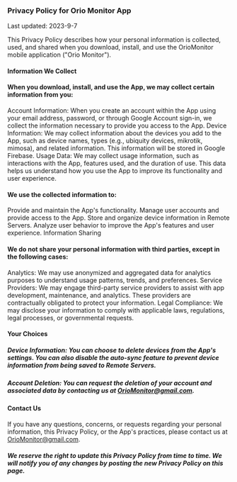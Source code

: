 ### Privacy Policy for Orio Monitor App

Last updated: 2023-9-7

This Privacy Policy describes how your personal information is collected, used, and shared when you download, install, and use the OrioMonitor mobile application ("Orio Monitor").

#### Information We Collect

#### When you download, install, and use the App, we may collect certain information from you:

Account Information: When you create an account within the App using your email address, password, or through Google Account sign-in, we collect the information necessary to provide you access to the App.
Device Information: We may collect information about the devices you add to the App, such as device names, types (e.g., ubiquity devices, mikrotik, mimosa), and related information. This information will be stored in Google Firebase.
Usage Data: We may collect usage information, such as interactions with the App, features used, and the duration of use. This data helps us understand how you use the App to improve its functionality and user experience.

#### We use the collected information to:

Provide and maintain the App's functionality.
Manage user accounts and provide access to the App.
Store and organize device information in Remote Servers.
Analyze user behavior to improve the App's features and user experience.
Information Sharing

#### We do not share your personal information with third parties, except in the following cases:

Analytics: We may use anonymized and aggregated data for analytics purposes to understand usage patterns, trends, and preferences.
Service Providers: We may engage third-party service providers to assist with app development, maintenance, and analytics. These providers are contractually obligated to protect your information.
Legal Compliance: We may disclose your information to comply with applicable laws, regulations, legal processes, or governmental requests.

#### Your Choices
 ##### Device Information: You can choose to delete devices from the App's settings. You can also disable the auto-sync feature to prevent device information from being saved to Remote Servers.
##### Account Deletion: You can request the deletion of your account and associated data by contacting us at OrioMonitor@gmail.com.

#### Contact Us

If you have any questions, concerns, or requests regarding your personal information, this Privacy Policy, or the App's practices, please contact us at OrioMonitor@gmail.com.

##### We reserve the right to update this Privacy Policy from time to time. We will notify you of any changes by posting the new Privacy Policy on this page.

